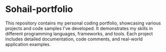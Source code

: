 # Sohail-portfolio
This repository contains my personal coding portfolio, showcasing various projects and code samples I've developed. It demonstrates my skills in different programming languages, frameworks, and tools. Each project includes detailed documentation, code comments, and real-world application examples.
